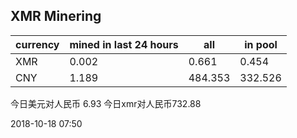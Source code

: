 ## XMR Minering

|currency|mined in last 24 hours|all|in pool|
|---|---|---|---|
|XMR|0.002|0.661|0.454|
|CNY|1.189|484.353|332.526|

今日美元对人民币 6.93	今日xmr对人民币732.88


2018-10-18 07:50